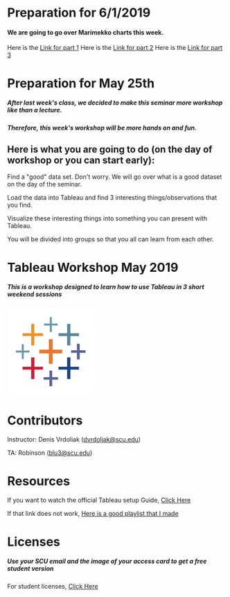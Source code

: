# Preparation for 6/1/2019
#### We are going to go over Marimekko charts this week.
Here is the [Link for part 1](https://www.tableau.com/about/blog/2016/8/introduction-marimekko-chart-many-colors-and-many-names-58111)
Here is the [Link for part 2](https://www.tableau.com/about/blog/2016/8/how-build-marimekko-chart-tableau-58153?__src=liftigniter&__widget=blog-widget&li_source=LI&li_medium=blog-widget)
Here is the [Link for part 3](https://www.tableau.com/about/blog/2016/8/how-add-context-marimekko-charts-tableau-58154?__src=liftigniter&__widget=blog-widget&li_source=LI&li_medium=blog-widget)


# Preparation for May 25th
##### After last week's class, we decided to make this seminar more workshop like than a lecture.
##### Therefore, this week's workshop will be more hands on and fun.

## Here is what you are going to do (on the day of workshop or you can start early):
Find a "good" data set. Don't worry. We will go over what is a good dataset on the day of the seminar.

Load the data into Tableau and find 3 interesting things/observations that you find. 

Visualize these interesting things into something you can present with Tableau. 

You will be divided into groups so that you all can learn from each other. 

# Tableau Workshop May 2019 
##### This is a workshop designed to learn how to use Tableau in 3 short weekend sessions
![](image/T_logo.png)

# Contributors 
Instructor: Denis Vrdoliak  (dvrdoljak@scu.edu)

TA: Robinson (blu3@scu.edu)

# Resources
If you want to watch the official Tableau setup Guide, [Click Here](https://www.tableau.com/learn/tutorials/on-demand/getting-started?product=tableau_desktop%2Btableau_prep&version=tableau_desktop_2019_1%2Btableau_prep_2019_1_2&topic=getting_started)

If that link does not work, [Here is a good playlist that I made](https://www.youtube.com/playlist?list=PLvYA_cbh9AuFOyW6CgATIGdOQld4PAhGG)

# Licenses
##### Use your SCU email and the image of your access card to get a free student version

For student licenses, [Click Here](https://www.tableau.com/academic/students)







